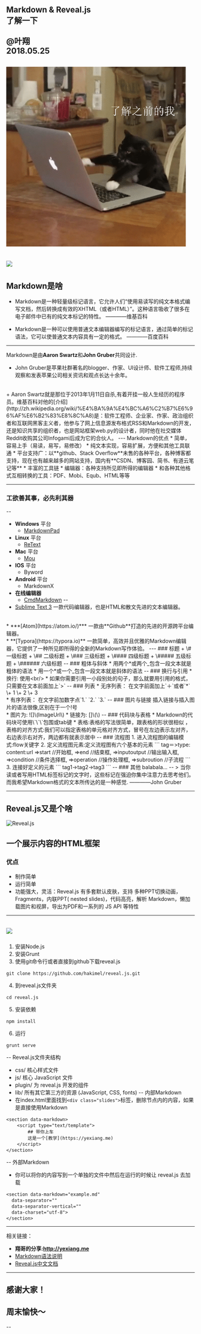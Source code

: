 
Markdown & Reveal.js   
了解一下
<br />   
@叶翔  
2018.05.25
--
![](res/fun1.gif)
--
![](res/fun2.gif)
---
Markdown是啥
--
* Markdown是一种轻量级标记语言，它允许人们“使用易读写的纯文本格式编写文档，然后转换成有效的XHTML（或者HTML）”。这种语言吸收了很多在电子邮件中已有的纯文本标记的特性。  ————维基百科

* Markdown是一种可以使用普通文本编辑器编写的标记语言，通过简单的标记语法，它可以使普通文本内容具有一定的格式。  ————百度百科

---
Markdown是由**Aaron Swartz**和**John Gruber**共同设计.  
+ John Gruber是苹果社群著名的blogger、作家、UI设计师、软件工程师,持续观察和发表苹果公司相关资讯和观点长达十余年。  
<br />
+ Aaron Swartz就是那位于2013年1月11日自杀,有着开挂一般人生经历的程序员。维基百科对他的[介绍](http://zh.wikipedia.org/wiki/%E4%BA%9A%E4%BC%A6%C2%B7%E6%96%AF%E6%B2%83%E8%8C%A8)是：软件工程师、企业家、作家、政治组织者和互联网黑客主义者，他参与了网上信息源发布格式RSS和Markdown的开发，还是知识共享的组织者，也是网站框架web.py的设计者，同时他在社交媒体Reddit收购其公司Infogami后成为它的合伙人。
---
Markdown的优点
* 简单，容易上手（易读，易写，易修改）
* 纯文本实现，容易扩展，方便和其他工具联通
* 平台支持广：以**github、Stack Overflow**未售的各种平台，各种博客都支持，现在也有越来越多的网站支持，国内有**CSDN、博客园、简书、有道云笔记等**
* 丰富的工具链
    * 编辑器：各种支持所见即所得的编辑器
    * 和各种其他格式互相转换的工具：PDF、Mobi、Equb、HTML等等

---
### 工欲善其事，必先利其**器**
--
* **Windows** 平台
    * [MarkdownPad](http://markdownpad.com/)
* **Linux** 平台
    * [ReText](http://sourceforge.net/p/retext/home/ReText/)
* **Mac** 平台
    * [Mou](http://mouapp.com/)
* **IOS** 平台
    * Byword
* **Android** 平台
    * MarkdownX
* **在线编辑器**
    * [CmdMarkdown](https://www.zybuluo.com/mdeditor)
--
* [Sublime Text 3](http://www.sublimetext.com/3)
一款代码编辑器，也是HTML和散文先进的文本编辑器。
<br/>
* ***[Atom](https://atom.io/)***
一款由**Github**打造的先进的开源跨平台编辑器。
<br/>
* **[Typora](https://typora.io)**
一款简单，高效并且优雅的Markdown编辑器，它提供了一种所见即所得的全新的Markdown写作体验。
---
### 标题  
+ \# 一级标题  
+ \## 二级标题  
+ \### 三级标题  
+ \#### 四级标题  
+ \##### 五级标题  
+ \###### 六级标题
--
### 粗体与斜体
* 用两个*或两个_包含一段文本就是粗体的语法  
* 用一个*或一个_包含一段文本就是斜体的语法
--
### 换行与引用
* 换行: 使用&lt;br/&gt;
* 如果你需要引用一小段别处的句子，那么就要用引用的格式，只需要在文本前面加上`>`
--
### 列表
* 无序列表：  
在文字前面加上`＋`或者`*`  
\+ 1  
\+ 2  
\+ 3
<br />
* 有序列表：  
在文字前加数字点`1.` `2.` `3.`
--
### 图片与链接
插入链接与插入图片的语法很像,区别在于一个!号   <br />
* 图片为: ![]\(ImageUrl\)  
* 链接为: []\(\)
--
### 代码块与表格
* Markdown的代码块可使用\`\`\`包围或tab键
* 表格:表格的写法很简单，跟表格的形状很相似 ，表格的对齐方式:我们可以指定表格的单元格对齐方式，冒号在左边表示左对齐，右边表示右对齐，两边都有就表示居中
--
### 流程图   
1. 进入流程图的编辑模式:flow关键字
2. 定义流程图元素:定义流程图有六个基本的元素
```
tag＝>type: content:url  
 =>start //开始框,
 =>end //结束框,
 =>inputoutput //输出输入框,
 =>condition //条件选择框,
 =>operation //操作处理框,
 =>subroution //子流程  
 ```
3. 连接好定义的元素
```
tag1->tag2->tag3
```
--
### 其他
balabala...
--
> 当你读或者写用HTML标签标记的文字时，这些标记在强迫你集中注意力去思考他们。而我希望Markdown格式的文本所传达的是一种感觉.
————John Gruber

---
Reveal.js又是个啥
--
![Reveal.js](https://upload-images.jianshu.io/upload_images/16777-450adc0c3346b29d.png?imageMogr2/auto-orient/strip%7CimageView2/2/w/700)  

一个展示内容的HTML框架
--
### 优点  
* 制作简单
* 运行简单
* 功能强大，灵活：Reveal.js 有多套默认皮肤，支持 多种PPT切换动画，Fragments，内联PPT( nested slides)，代码高亮，解析 Markdown，懒加载图片和视屏，导出为PDF和一系列的 JS API 等特性
---
![](https://cdn.sspai.com/2017/08/29/73673b91c30fda95a3e628d07d2bd17c.gif?imageMogr2/quality/95/thumbnail/!700x233r/gravity/Center/crop/700x233)
--
1. 安装Node.js
2. 安装Grunt  
3. 使用git命令行或者直接到github下载reveal.js
```
git clone https://github.com/hakimel/reveal.js.git
```
4. 到reveal.js文件夹
```
cd reveal.js
```
5. 安装依赖  
```
npm install
```
6. 运行
```
grunt serve
```
--
Reveal.js文件夹结构
* css/ 核心样式文件
* js/ 核心 JavaScript 文件
* plugin/ 为 reveal.js 开发的组件
* lib/ 所有其它第三方的资源 (JavaScript, CSS, fonts)
--
内部Markdown  
* 在index.html里面找到```<div class="slides">```标签，删除节点内的内容，如果是直接使用Markdown   
```
<section data-markdown>
    <script type="text/template">
        ## 带你上车
        这是一个[教学](https://yexiang.me)
    </script>
</section>
```  
--
外部Markdown  
* 你可以将你的内容写到一个单独的文件中然后在运行的时候让 reveal.js 去加载
```
<section data-markdown="example.md"
  data-separator=""
  data-separator-vertical=""
  data-charset="utf-8">
</section>
```
---
相关链接：
+ **翔哥的分享:http://yexiang.me**
+ [Markdown语法说明](http://wowubuntu.com/markdown/)
+ [Reveal.js中文文档](https://vxhly.github.io/2016/09/reveal-js-cn-document/)
---
## 感谢大家！
## 周末愉快～
--
